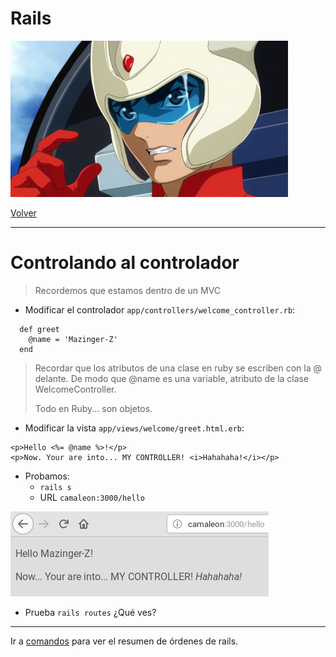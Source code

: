 
# Rails

![](images/koji-kabuto.png)

[Volver](README.md)

---

# Controlando al controlador

> Recordemos que estamos dentro de un MVC

* Modificar el controlador `app/controllers/welcome_controller.rb`:
```
  def greet
    @name = 'Mazinger-Z'
  end
```

> Recordar que los atributos de una clase en ruby se escriben con la @ delante. De modo que @name es una variable, atributo de la clase WelcomeController.
>
> Todo en Ruby... son objetos.

* Modificar la vista `app/views/welcome/greet.html.erb`:
```
<p>Hello <%= @name %>!</p>
<p>Now. Your are into... MY CONTROLLER! <i>Hahahaha!</i></p>
```
* Probamos:
    * `rails s`
    * URL `camaleon:3000/hello`

![](images/05-controller-greets.png)

* Prueba `rails routes` ¿Qué ves?

---

Ir a [comandos](99-commands.md) para ver el resumen de órdenes de rails.
